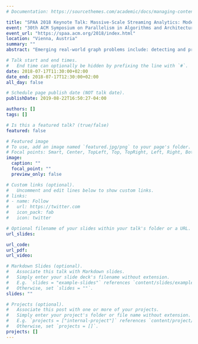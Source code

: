 ```yaml
---
# Documentation: https://sourcethemes.com/academic/docs/managing-content/

title: "SPAA 2018 Keynote Talk: Massive-Scale Streaming Analytics: Models, Parallelsim, and Real-World Applications"
event: "30th ACM Symposium on Parallelism in Algorithms and Architectures"
event_url: "https://spaa.acm.org/2018/index.html"
location: "Vienna, Austria"
summary: ""
abstract: "Emerging real-world graph problems include: detecting and preventing disease in human populations; revealing community structure in large social networks; and improving the resilience of the electric power grid. Unlike traditional applications in computational science and engineering, solving these social problems at scale often raises new challenges because of the sparsity and lack of locality in the data, the need for research on scalable algorithms and development of frameworks for solving these real-world problems on high performance computers, and for improved models that capture the noise and bias inherent in the torrential data streams. Highlighting this keynote talk, Bader will discuss the opportunities and challenges in massive data-intensive computing for applications in social sciences, physical sciences, and engineering. Focusing on parallel algorithm design and implementation, Bader formalizes a practical model for graph analysis on streaming data. In this model, a massive graph undergoes changes from an input stream of edge insertions and removals. The model supports concurrent updating of the graph while algorithms execute concurrently on the dynamic data structure. The talk introduces a concept of validity: an algorithm is valid if the output is correct for a graph consisting of the initial graph with some subset of concurrent changes. Practical examples of this model are given for valid implementations of breadth first search, connected components, PageRank, and triangle counting, all useful graph kernels in real-world applications. This is joint work with E. Jason Riedy and Chunxing Yin."

# Talk start and end times.
#   End time can optionally be hidden by prefixing the line with `#`.
date: 2018-07-17T11:30:00+02:00
date_end: 2018-07-17T12:30:00+02:00
all_day: false

# Schedule page publish date (NOT talk date).
publishDate: 2019-08-22T16:50:27-04:00

authors: []
tags: []

# Is this a featured talk? (true/false)
featured: false

# Featured image
# To use, add an image named `featured.jpg/png` to your page's folder. 
# Focal points: Smart, Center, TopLeft, Top, TopRight, Left, Right, BottomLeft, Bottom, BottomRight.
image:
  caption: ""
  focal_point: ""
  preview_only: false

# Custom links (optional).
#   Uncomment and edit lines below to show custom links.
# links:
# - name: Follow
#   url: https://twitter.com
#   icon_pack: fab
#   icon: twitter

# Optional filename of your slides within your talk's folder or a URL.
url_slides:

url_code:
url_pdf:
url_video:

# Markdown Slides (optional).
#   Associate this talk with Markdown slides.
#   Simply enter your slide deck's filename without extension.
#   E.g. `slides = "example-slides"` references `content/slides/example-slides.md`.
#   Otherwise, set `slides = ""`.
slides: ""

# Projects (optional).
#   Associate this post with one or more of your projects.
#   Simply enter your project's folder or file name without extension.
#   E.g. `projects = ["internal-project"]` references `content/project/deep-learning/index.md`.
#   Otherwise, set `projects = []`.
projects: []
---
```

